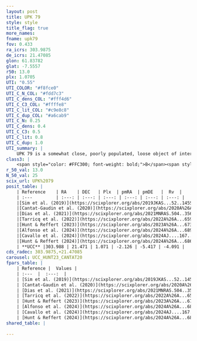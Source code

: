 ```yaml
---
layout: post
title: UPK 79
style: style
title_flag: true
more_names: 
fname: upk79
fov: 0.433
ra_icrs: 303.9875
de_icrs: 21.47085
glon: 61.83782
glat: -7.5557
r50: 13.0
plx: 1.0705
UTI: "0.55"
UTI_COLOR: "#f8fce0"
UTI_C_N_COL: "#fdd7c3"
UTI_C_dens_COL: "#fff4d6"
UTI_C_C3_COL: "#ffffe8"
UTI_C_lit_COL: "#c9e8c8"
UTI_C_dup_COL: "#a6cab9"
UTI_C_N: 0.25
UTI_C_dens: 0.4
UTI_C_C3: 0.5
UTI_C_lit: 0.8
UTI_C_dup: 1.0
UTI_summary: |
    UPK 79 is a somewhat close, poorly populated, loose object of intermediate C3 quality. It is well-studied in the literature.
class3: |
    <span style="color: #FFC300; font-weight: bold;">B</span><span style="color: #FFC300; font-weight: bold;">B</span>
r_50_val: 13.0
N_50_val: 25
scix_url: UPK%2079
posit_table: |
    | Reference    | RA    | DEC   | Plx  | pmRA  | pmDE   |  Rv  |
    | :---         | :---: | :---: | :---: | :---: | :---: | :---: |
    |[Sim et al. (2019)](https://scixplorer.org/abs/2019JKAS...52..145S) | 303.985 | 21.475 | -- | -2.1 | -5.47 | -- |
    |[Cantat-Gaudin et al. (2020)](https://scixplorer.org/abs/2020A%26A...640A...1C) | 303.989 | 21.447 | 1.072 | -2.151 | -5.426 | -- |
    |[Dias et al. (2021)](https://scixplorer.org/abs/2021MNRAS.504..356D) | 303.951 | 21.464 | 1.08 | -2.133 | -5.435 | 6.61 |
    |[Tarricq et al. (2022)](https://scixplorer.org/abs/2022A%26A...659A..59T) | 303.962 | 21.528 | 1.031 | -2.16 | -5.396 | -- |
    |[Hunt & Reffert (2023)](https://scixplorer.org/abs/2023A%26A...673A.114H) | 303.968 | 21.572 | 1.071 | -2.129 | -5.429 | -3.746 |
    |[Alfonso et al. (2024)](https://scixplorer.org/abs/2024A%26A...689A..18A) | 303.683 | 21.572 | 0.933 | -1.575 | -4.824 | -- |
    |[Cavallo et al. (2024)](https://scixplorer.org/abs/2024AJ....167...12C) | 304.002 | 21.458 | 1.07 | -- | -- | -- |
    |[Hunt & Reffert (2024)](https://scixplorer.org/abs/2024A%26A...686A..42H) | 303.968 | 21.572 | 1.071 | -2.129 | -5.429 | -3.746 |
    | **UCC** |303.988 | 21.471 | 1.071 | -2.126 | -5.417 | -4.091 | 
cds_radec: 303.9875,+21.47085
carousel: UCC_HUNT23_CANTAT20
fpars_table: |
    | Reference |  Values |
    | :---  |  :---:  |
    | [Sim et al. (2019)](https://scixplorer.org/abs/2019JKAS...52..145S) | `d_pc=913, log(age)=7.8` |
    | [Cantat-Gaudin et al. (2020)](https://scixplorer.org/abs/2020A%26A...640A...1C) | `AVNN=0.24, DMNN=9.82, AgeNN=8.24` |
    | [Dias et al. (2021)](https://scixplorer.org/abs/2021MNRAS.504..356D) | `Av=0.518, Dist=906, logage=8.545, [Fe/H]=0.056` |
    | [Tarricq et al. (2022)](https://scixplorer.org/abs/2022A%26A...659A..59T) | `Dist=900, logAgeNN=8.26` |
    | [Hunt & Reffert (2023)](https://scixplorer.org/abs/2023A%26A...673A.114H) | `AV50=0.445, diffAV50=0.665, MOD50=9.773, logAge50=8.18` |
    | [Alfonso et al. (2024)](https://scixplorer.org/abs/2024A%26A...689A..18A) | `AV=0.24188, MOD=9.78438, logAge=8.24348, Z=0.05744` |
    | [Cavallo et al. (2024)](https://scixplorer.org/abs/2024AJ....167...12C) | `AV50=0.79, dMod50=9.84, logAge50=8.2, [Fe/H]50=0.07` |
    | [Hunt & Reffert (2024)](https://scixplorer.org/abs/2024A%26A...686A..42H) | `MassJ=62.9096` |
shared_table: |
    
---
```

